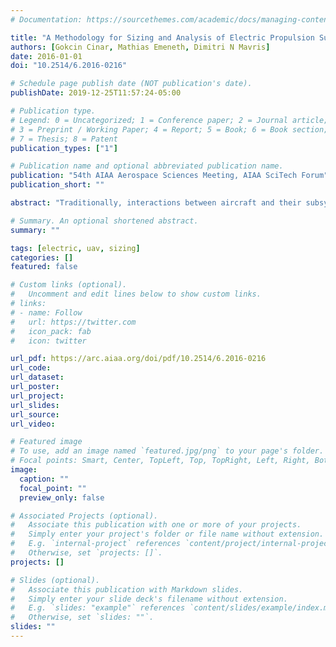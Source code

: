 ```yaml
---
# Documentation: https://sourcethemes.com/academic/docs/managing-content/

title: "A Methodology for Sizing and Analysis of Electric Propulsion Subsystems for Unmanned Aerial Vehicles"
authors: [Gokcin Cinar, Mathias Emeneth, Dimitri N Mavris]
date: 2016-01-01
doi: "10.2514/6.2016-0216"

# Schedule page publish date (NOT publication's date).
publishDate: 2019-12-25T11:57:24-05:00

# Publication type.
# Legend: 0 = Uncategorized; 1 = Conference paper; 2 = Journal article;
# 3 = Preprint / Working Paper; 4 = Report; 5 = Book; 6 = Book section;
# 7 = Thesis; 8 = Patent
publication_types: ["1"]

# Publication name and optional abbreviated publication name.
publication: "54th AIAA Aerospace Sciences Meeting, AIAA SciTech Forum"
publication_short: ""

abstract: "Traditionally, interactions between aircraft and their subsystems are estimated by empirical relationships based on historical data. However, in the case of unconventional designs or implementation of recent technologies, these estimations cannot fully capture the interactions between system and subsystem levels. This paper lays out a methodology for evaluating subsystem level effects of electric propulsion technology on system level design metrics of an unmanned aerial vehicle (UAV). The proposed approach relies on parametric subsystem models to estimate vehicle and mission level measures of performance and integrates the electric propulsion subsystem sizing with vehicle sizing at the conceptual design stage. The methodology is applied to a baseline UAV in the Pacelab SysArc design environment. Then, the electric propulsion architecture is compared to a turboprop engine through the estimated vehicle and mission level performance characteristics."

# Summary. An optional shortened abstract.
summary: ""

tags: [electric, uav, sizing]
categories: []
featured: false

# Custom links (optional).
#   Uncomment and edit lines below to show custom links.
# links:
# - name: Follow
#   url: https://twitter.com
#   icon_pack: fab
#   icon: twitter

url_pdf: https://arc.aiaa.org/doi/pdf/10.2514/6.2016-0216
url_code:
url_dataset:
url_poster:
url_project:
url_slides:
url_source:
url_video:

# Featured image
# To use, add an image named `featured.jpg/png` to your page's folder. 
# Focal points: Smart, Center, TopLeft, Top, TopRight, Left, Right, BottomLeft, Bottom, BottomRight.
image:
  caption: ""
  focal_point: ""
  preview_only: false

# Associated Projects (optional).
#   Associate this publication with one or more of your projects.
#   Simply enter your project's folder or file name without extension.
#   E.g. `internal-project` references `content/project/internal-project/index.md`.
#   Otherwise, set `projects: []`.
projects: []

# Slides (optional).
#   Associate this publication with Markdown slides.
#   Simply enter your slide deck's filename without extension.
#   E.g. `slides: "example"` references `content/slides/example/index.md`.
#   Otherwise, set `slides: ""`.
slides: ""
---
```

